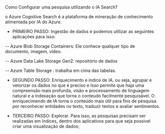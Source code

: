 Como Configurar uma pesquisa utilizando o IA Search? 

o Azure Cognitive Search é a plataforma de mineração de conhecimento
alimentada por IA do Azure. 

* PRIMEIRO PASSO: 
Ingestão de dados e podemos utilizar as seguintes aplicações para isso:

-- Azure Blob Storage Containers:
 Ele conhece qualquer tipo de documento, imagem, vídeo.

-- Azure Data Lake Storage Gen2:
 repositório de dados

-- Azure Table Storage : 
 trabalha em cima das tabelas.

* SEGUNDO PASSO: 
Enriquecimento e índice de IA, ou seja, agrupar e vetorizar os dados no que é preciso e Isso permite que haja uma compreensão mais profunda, visão e processamento de linguagem natural e a indexação que torna o conteudo facilmente pesquisável.
O enriquecimendo de IA torna o conteúdo mais útil para fins de pesquisa
por reconhecer entidades no texto, traduzir textos e avaliar sentimentos.

* TERCEIRO PASSO:
Explorar. Para isso, as pesquisas precisam ser realizadas em índices,
dentro dos aplicativos para que seja possivel criar uma visualização
 de dados;
